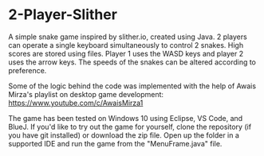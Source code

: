 # 2-Player-Slither
A simple snake game inspired by slither.io, created using Java. 2 players can operate a single keyboard simultaneously to control 2 snakes. High scores are stored using files. Player 1 uses the WASD keys and player 2 uses the arrow keys. The speeds of the snakes can be altered according to preference. 

Some of the logic behind the code was implemented with the help of Awais Mirza's playlist on desktop game development: https://www.youtube.com/c/AwaisMirza1

The game has been tested on Windows 10 using Eclipse, VS Code, and BlueJ. If you'd like to try out the game for yourself, clone the repository (if you have git installed) or download the zip file. Open up the folder in a supported IDE and run the game from the "MenuFrame.java" file.

